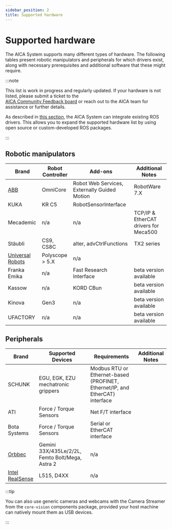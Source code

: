 ```yaml
---
sidebar_position: 2
title: Supported hardware
---
```


# Supported hardware

The AICA System supports many different types of hardware. The following tables present robotic manipulators and
peripherals for which drivers exist, along with necessary prerequisites and additional software that these might
require.

:::note

This list is work in progress and regularly updated. If your hardware is not listed, please submit a ticket to the  
[AICA Community Feedback board](https://github.com/aica-technology/community) or reach out to the AICA team for
assistance or further details.

As described in [this section](../../concepts/ros-concepts/built-on-ros.md), the AICA System can integrate existing ROS
drivers. This allows you to expand the supported hardware list by using open source or custom-developed ROS packages.

:::

## Robotic manipulators

| Brand        | Robot Controller            | Add-ons | Additional Notes | 
|--------------|-----------------------------|---------|------------------|
| [ABB](../../examples/guides/abb-hardware-interface.md) | OmniCore | Robot Web Services, Externally Guided Motion | RobotWare 7.X |
| KUKA | KR C5 | RobotSensorInterface | |
| Mecademic | n/a | n/a | TCP/IP & EtherCAT drivers for Meca500 |
| Stäubli | CS9, CS8C | alter, advCtrlFunctions  | TX2 series |
| [Universal Robots](../../examples/guides/ur-harware-interface.md) | Polyscope > 5.X | n/a | |
| Franka Emika | n/a | Fast Research Interface | beta version available |
| Kassow | n/a | KORD CBun | beta version available |
| Kinova | Gen3 | n/a | beta version available |
| UFACTORY | n/a | n/a | beta version available |

## Peripherals

| Brand        | Supported Devices            | Requirements | Additional Notes | 
|--------------|-----------------------------|------------------------------|------------------|
| SCHUNK | EGU, EGK, EZU mechatronic grippers | Modbus RTU or Ethernet-based (PROFINET, Ethernet/IP, and EtherCAT) interface | |
| ATI | Force / Torque Sensors | Net F/T interface | |
| Bota Systems | Force / Torque Sensors | Serial or EtherCAT interface | |
| [Orbbec](../../examples/guides/orbbec-component.md) | Gemini 33X/435Le/2/2L, Femto Bolt/Mega, Astra 2  | n/a | |
| [Intel RealSense](../../examples/guides/realsense-component.md) |  L515, D4XX | n/a | |

:::tip

You can also use generic cameras and webcams with the Camera Streamer from the `core-vision` components package,
provided your host machine can natively mount them as USB devices.

:::
